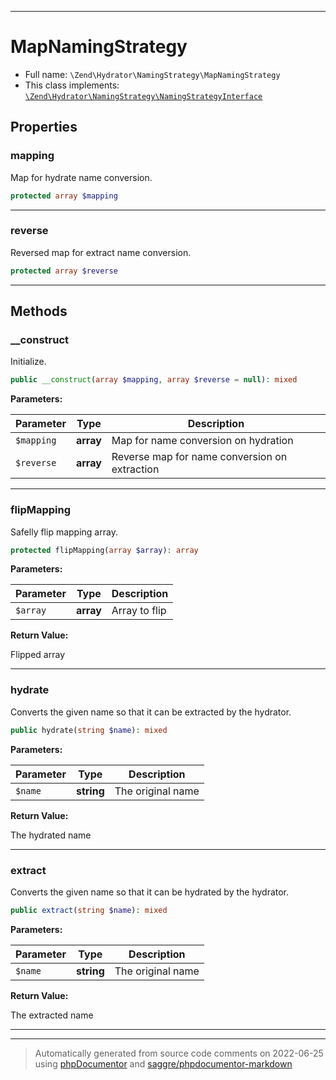 ***

# MapNamingStrategy





* Full name: `\Zend\Hydrator\NamingStrategy\MapNamingStrategy`
* This class implements:
[`\Zend\Hydrator\NamingStrategy\NamingStrategyInterface`](./NamingStrategyInterface.md)



## Properties


### mapping

Map for hydrate name conversion.

```php
protected array $mapping
```






***

### reverse

Reversed map for extract name conversion.

```php
protected array $reverse
```






***

## Methods


### __construct

Initialize.

```php
public __construct(array $mapping, array $reverse = null): mixed
```








**Parameters:**

| Parameter | Type | Description |
|-----------|------|-------------|
| `$mapping` | **array** | Map for name conversion on hydration |
| `$reverse` | **array** | Reverse map for name conversion on extraction |




***

### flipMapping

Safelly flip mapping array.

```php
protected flipMapping(array $array): array
```








**Parameters:**

| Parameter | Type | Description |
|-----------|------|-------------|
| `$array` | **array** | Array to flip |


**Return Value:**

Flipped array



***

### hydrate

Converts the given name so that it can be extracted by the hydrator.

```php
public hydrate(string $name): mixed
```








**Parameters:**

| Parameter | Type | Description |
|-----------|------|-------------|
| `$name` | **string** | The original name |


**Return Value:**

The hydrated name



***

### extract

Converts the given name so that it can be hydrated by the hydrator.

```php
public extract(string $name): mixed
```








**Parameters:**

| Parameter | Type | Description |
|-----------|------|-------------|
| `$name` | **string** | The original name |


**Return Value:**

The extracted name



***


***
> Automatically generated from source code comments on 2022-06-25 using [phpDocumentor](http://www.phpdoc.org/) and [saggre/phpdocumentor-markdown](https://github.com/Saggre/phpDocumentor-markdown)
